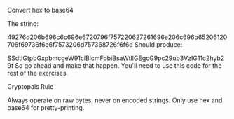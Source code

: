 Convert hex to base64

The string:

49276d206b696c6c696e6720796f757220627261696e206c696b65206120706f69736f6e6f7573206d757368726f6f6d
Should produce:

SSdtIGtpbGxpbmcgeW91ciBicmFpbiBsaWtlIGEgcG9pc29ub3VzIG11c2hyb29t
So go ahead and make that happen. You'll need to use this code for the rest of the exercises.

Cryptopals Rule

Always operate on raw bytes, never on encoded strings. Only use hex and base64 for pretty-printing.
